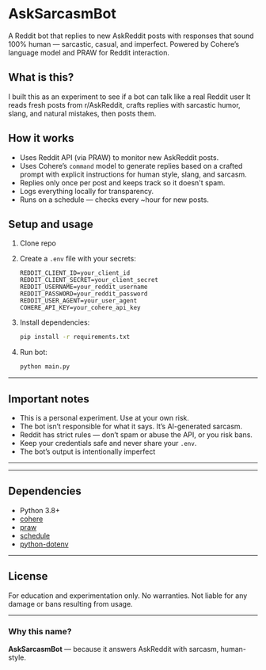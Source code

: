 # AskSarcasmBot

A Reddit bot that replies to new AskReddit posts with responses that sound 100% human — sarcastic, casual, and imperfect.
Powered by Cohere’s language model and PRAW for Reddit interaction.


## What is this?

I built this as an experiment to see if a bot can talk like a real Reddit user
It reads fresh posts from r/AskReddit, crafts replies with sarcastic humor, slang, and natural mistakes, then posts them.


## How it works

* Uses Reddit API (via PRAW) to monitor new AskReddit posts.
* Uses Cohere’s `command` model to generate replies based on a crafted prompt with explicit instructions for human style, slang, and sarcasm.
* Replies only once per post and keeps track so it doesn't spam.
* Logs everything locally for transparency.
* Runs on a schedule — checks every \~hour for new posts.


## Setup and usage

1. Clone repo

2. Create a `.env` file with your secrets:

   ```
   REDDIT_CLIENT_ID=your_client_id
   REDDIT_CLIENT_SECRET=your_client_secret
   REDDIT_USERNAME=your_reddit_username
   REDDIT_PASSWORD=your_reddit_password
   REDDIT_USER_AGENT=your_user_agent
   COHERE_API_KEY=your_cohere_api_key
   ```

3. Install dependencies:

   ```bash
   pip install -r requirements.txt
   ```

4. Run bot:

   ```bash
   python main.py
   ```

---

## Important notes

* This is a personal experiment. Use at your own risk.
* The bot isn’t responsible for what it says. It’s AI-generated sarcasm.
* Reddit has strict rules — don’t spam or abuse the API, or you risk bans.
* Keep your credentials safe and never share your `.env`.
* The bot’s output is intentionally imperfect

---


---

## Dependencies

* Python 3.8+
* [cohere](https://pypi.org/project/cohere/)
* [praw](https://pypi.org/project/praw/)
* [schedule](https://pypi.org/project/schedule/)
* [python-dotenv](https://pypi.org/project/python-dotenv/)

---

## License

For education and experimentation only. No warranties. Not liable for any damage or bans resulting from usage.

---

### Why this name?

**AskSarcasmBot** — because it answers AskReddit with sarcasm, human-style.
